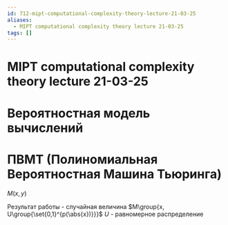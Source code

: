 ```yaml
---
id: 712-mipt-computational-complexity-theory-lecture-21-03-25
aliases:
  - MIPT computational complexity theory lecture 21-03-25
tags: []
---
```


# MIPT computational complexity theory lecture 21-03-25
# Вероятностная модель вычислений
# ПВМТ (Полиномиальная Вероятностная Машина Тьюринга)
$M(x,y)$

Результат работы - случайная величина
$M\group{x, U\group{\set{0,1}^{p(\abs{x})}}}$
$U$ - равномерное распределение
